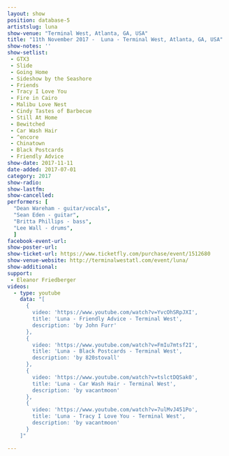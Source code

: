 ```yaml
---
layout: show
position: database-5
artistslug: luna
show-venue: "Terminal West, Atlanta, GA, USA"
title: "11th November 2017 -  Luna - Terminal West, Atlanta, GA, USA"
show-notes: ''
show-setlist: 
 - GTX3
 - Slide
 - Going Home
 - Sideshow by the Seashore
 - Friends
 - Tracy I Love You
 - Fire in Cairo
 - Malibu Love Nest
 - Cindy Tastes of Barbecue
 - Still At Home
 - Bewitched
 - Car Wash Hair
 - ^encore
 - Chinatown
 - Black Postcards
 - Friendly Advice
show-date: 2017-11-11
date-added: 2017-07-01
category: 2017
show-radio: 
show-lastfm: 
show-cancelled: 
performers: [
  "Dean Wareham - guitar/vocals",
  "Sean Eden - guitar",
  "Britta Phillips - bass",
  "Lee Wall - drums",
  ]
facebook-event-url: 
show-poster-url: 
show-ticket-url: https://www.ticketfly.com/purchase/event/1512680
show-venue-website: http://terminalwestatl.com/event/luna/
show-additional: 
support:
 - Eleanor Friedberger
videos:
  - type: youtube
    data: "[
      { 
        video: 'https://www.youtube.com/watch?v=YvcOhSRpJXI',
        title: 'Luna - Friendly Advice - Terminal West',
        description: 'by John Furr'
      },
      { 
        video: 'https://www.youtube.com/watch?v=FmIu7mtsf2I',
        title: 'Luna - Black Postcards - Terminal West',
        description: 'by 820stovall'
      },
      { 
        video: 'https://www.youtube.com/watch?v=tslctDQSak0',
        title: 'Luna - Car Wash Hair - Terminal West',
        description: 'by vacantmoon'
      },
      { 
        video: 'https://www.youtube.com/watch?v=7ulMvJ451Po',
        title: 'Luna - Tracy I Love You - Terminal West',
        description: 'by vacantmoon'
      }
    ]"

---
```

